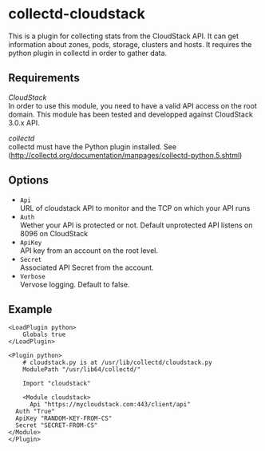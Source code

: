 collectd-cloudstack
================
This is a plugin for collecting stats from the CloudStack API. It can get information about zones, pods, storage, clusters and hosts.
It requires the python plugin in collectd in order to gather data.

Requirements
------------

*CloudStack*  
In order to use this module, you need to have a valid API access on the root domain. This module has been tested and developped against CloudStack 3.0.x API.

*collectd*  
collectd must have the Python plugin installed. See (<http://collectd.org/documentation/manpages/collectd-python.5.shtml>)

Options
-------
* `Api`  
URL of cloudstack API to monitor and the TCP on which your API runs
* `Auth`  
Wether your API is protected or not. Default unprotected API listens on 8096 on CloudStack
* `ApiKey`  
API key from an account on the root level.
* `Secret`  
Associated API Secret from the account.
* `Verbose`  
Vervose logging. Default to false.

Example
-------
    <LoadPlugin python>
        Globals true
    </LoadPlugin>

    <Plugin python>
        # cloudstack.py is at /usr/lib/collectd/cloudstack.py
        ModulePath "/usr/lib64/collectd/"

        Import "cloudstack"

        <Module cloudstack>
          Api "https://mycloudstack.com:443/client/api"
	  Auth "True"
	  ApiKey "RANDOM-KEY-FROM-CS"
	  Secret "SECRET-FROM-CS"
	</Module>
    </Plugin>

